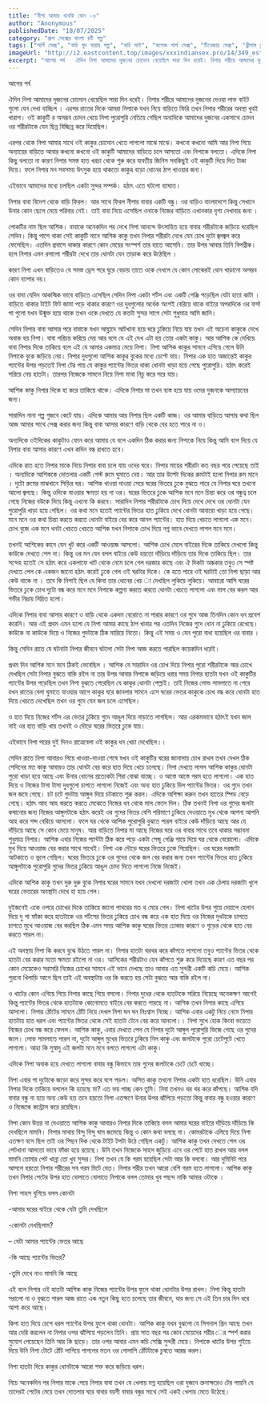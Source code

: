 ```yaml
---
title: "নীপা আমার খানকি বোন -৬"
author: "Anonymous"
publishedDate: "18/07/2025"
category: "গ্রুপ সেক্সের বাংলা চটি গল্প"
tags: ["অর্গি সেক্স", "কচি গুদ মারার গল্প", "কচি মাই", "কলেজ গার্ল সেক্স", "টিনেজার সেক্স", "থ্রীসাম চুদাচুদির গল্প", "পারিবারিক সেক্স", "ভাই বোনের চোদন কাহিনী"]
imageUrl: "http://i2.eastcontent.top/images/xxxindiansex.pro/14/349_establishing_situation_here.jpg"
excerpt: "আগের পর্ব   ঐদিন নিপা আমাদের দুজনের চোদোন খেয়েছিল সারা দিন ধরেই। নিপার শরীরে আমাদের দুজনের দেওয়া লাভ বাইট গুলো যেন দেখা যাচ্ছিল । এরপর রাতের দিকে আমরা নিপাকে যখন নিয়ে বাড়িতে ফিরি তখন নিপার শরীরের..."
---
```


আগের পর্ব


ঐদিন নিপা আমাদের দুজনের চোদোন খেয়েছিল সারা দিন ধরেই। নিপার শরীরে আমাদের দুজনের দেওয়া লাভ বাইট গুলো যেন দেখা যাচ্ছিল । এরপর রাতের দিকে আমরা নিপাকে যখন নিয়ে বাড়িতে ফিরি তখন নিপার শরীরের অবস্থা খুবই খারাপ। ওই কাকুটি র অসম্ভব চোদন খেয়ে নিপা পুরোপুরি নেতিয়ে গেছিল অন্যদিকে আমাদের দুজনের একসাথে চোদন ওর শরীরটাকে যেন ছিন্ন বিচ্ছিন্ন করে দিয়েছিল।

এরপর থেকে নিপা আমার সাথে ওই কাকুর চোদোন খেতে লাগলো মাঝে মাঝে। কখনো কখনো আমি আর নিপা গিয়ে অন্যায়ের বাড়িতে আবার কখনো কখনো ওই কাকুটি আমাদের বাড়িতে চলে আসতো এবং নিপাকে বলতো। এদিকে নিপা কিছু বলতো না কারণ নিপার সমস্ত হাত খরচা থেকে শুরু করে যাবতীয় জিনিস সবকিছুই ওই কাকুটি দিয়ে দিত টাকা দিয়ে। ফলে নিপার মন সবসময় উৎসুক হয়ে থাকতো কাকুর বড়ো ধোনের ঠাপ খাওয়ার জন্য।

এইভাবে আমাদের মধ্যে চলছিল একটা সুন্দর সম্পর্ক। হঠাৎ এতে ঘটলো ব্যাঘাত।

নিপার বাবা বিদেশ থেকে বাড়ি ফিরল। আর সাথে ফিরল নীপার বাবার একটি বন্ধু। ওর বাড়িও বাংলাদেশে কিন্তু সেখানে উনার কোন ছেলে মেয়ে পরিবার নেই। তাই বাবা নিয়ে এসেছিল ওনাকে নিজের বাড়িতে এখানকার দৃশ্য দেখাবার জন্য ।

লোকটির নাম ছিল আশিক। বাবাকে অনেকদিন পর দেখে নিপা আনন্দে উৎসাহিত হয়ে বাবার শরীরটাকে জড়িয়ে ধরেছিল সেদিন। কিন্তু পাশে থাকা সেই কাকুটি মানে আশিক কাকু তখন নিপার শরীরটা দেখে যেন চোখ দুটো জ্বলজ্বল করে ফেলেছিল। এতদিন প্রবাসে থাকার কারণে কোন মেয়ের সংস্পর্শ তার হাতে আসেনি। তার উপর আবার তিনি বিপত্নীক। হলে নিপার এমন রসালো শরীরটা দেখে তার ধোনটা যেন তাড়াক করে উঠেছিল ।

কারণ নিপা এখন বাড়িতেও যে সমস্ত ড্রেস পরে ঘুরে বেড়ায় তাতে ওকে দেখলে যে কোন লোকেরই ধোন খাড়ানো অসম্ভব কোন ব্যাপার নয়।

ওর বাবা যেদিন আকস্মিক ভাবে বাড়িতে এসেছিল সেদিন নিপা একটা শর্টস এবং একটি গেঞ্জি পড়েছিল যেটা হাতা কাটা । বাড়িতে থাকার টাইট ফিট জামা পড়ে থাকার কারণে ওর দুধগুলোর অর্ধেক অংশই বেরিয়ে থাকে বাইরে অপরদিকে ওর ফর্সা পা গুলো যখন উন্মুক্ত হয়ে থাকে তখন ওকে দেখতে যে কতটা সুন্দর লাগে সেটা শুধুমাত্র আমি জানি।

সেদিন নিপার বাবা আসার পরে বাবাকে যখন আহ্লাদে আটখানা হয়ে ঘরে ঢুকিয়ে নিয়ে যায় তখন এই অচেনা কাকুকে দেখে অবাক হয় নিপা। বাবা পরিচয় করিয়ে দেয় আর বলে যে এই দেখ এটা হয় তোর একটা কাকু। আর আশিক কে দেখিয়ে বাবা নিপার দিকে তাকিয়ে বলে এই যে আমার একমাত্র মেয়ে নিপা। নিপা আশিক কাকুর সামনে এগিয়ে গেলে উনি নিপাকে বুকে জড়িয়ে নেয়। নিপার দুধগুলো আশিক কাকুর বুকের মধ্যে চেপ্টে যায়। নিপার এক হাত অজান্তেই কাকুর প্যান্টের উপর পড়তেই নিপা টের পায় যে কাকুর প্যান্টের ভিতর থাকা ধোনটা খাড়া হয়ে গেছে পুরোপুরি। হঠাৎ করেই সরিয়ে নেয় হাতটা। তারপর নিজেকে সামলে নিয়ে নিপা মাথা নিচু করে সরে যায়।

আশিক কাকু নিপার দিকে হা করে তাকিয়ে থাকে। এদিকে নিপার মা তখন ব্যস্ত হয়ে যায় ওদের দুজনকে আপ্যায়নের জন্য।

সারাদিন নানা গল্প গুজবে কেটে যায়। এদিকে আমার আর নিপার ছিল একটি কাজ। ওর আমার বাড়িতে আসার কথা ছিল আজ আমার সাথে সেক্স করার জন্য কিন্তু বাবা আসার কারণে বাড়ি থেকে বের হতে পারে না ও।

অন্যদিকে ওইদিকের কাকুটাও ফোন করে আমায় যে বলে একদিন ঠিক করার জন্য নিপাকে নিয়ে কিন্তু আমি বলে দিয়ে যে নিপার বাবা আসার কারণে এখন কদিন বন্ধ রাখতে হবে।

এদিকে রাত হতে নিপার মাকে নিয়ে নিপার বাবা চলে যায় ওদের ঘরে। নিপার মায়ের শরীরটা কত বছর পরে পেয়েছে তাই । অন্যদিকে আশিককে দোতলার একটি গেস্ট রুমে ঘুমাতে দেয়। আর তার উল্টো দিকের রুমটাই হলো নিপার রুম মানে । দুটো রুমের মাঝখানে সিড়ির ঘর। আশিক খাওয়া দাওয়া সেরে ঘরের ভিতরে ঢুকে বুঝতে পারে যে নিপার ঘরে তখনো আলো জ্বলছে। কিন্তু ওদিকে যাওয়ার ক্ষমতা হয় না ওর। ঘরের ভিতরে ঢুকে আশিক মনে মনে চিন্তা করে ওর বন্ধুত্ব চলে গেছে নিজের বউকে নিয়ে কিন্তু এখনো কি করবে। সারাদিন নিপার শরীরটাকে চোখ দিয়ে দেখে দেখে ওর ধোনটা যেন পুরোপুরি খাড়া হয়ে গেছিল। ওর কথা মনে হতেই প্যান্টের ভিতর হাত ঢুকিয়ে দেখে ধোনটা আবারো খাড়া হয়ে গেছে। মনে মনে ওর কথা চিন্তা করতে করতে ধোনটা বাইরে বের করে আনল প্যান্টের। হাত দিয়ে খেচতে লাগলো এক মনে। চোখ বুজে এক মনে ধনটা খেচতে খেচতে আশিক যখন নিপাকে চোখ দিয়ে নগ্ন ভাবে দেখতে লাগল মনে মনে।

তখনই আশিকের কানে যেন খুট করে একটি আওয়াজ আসলো। আশিক চোখ মেলে বাইরের দিকে তাকিয়ে দেখলো কিন্তু কাউকে দেখতে পেল না। কিন্তু ওর মন যেন বলল বাইরে কেউ হয়তো দাঁড়িয়ে দাঁড়িয়ে তার দিকে তাকিয়ে ছিল। তার সন্দেহ হতেই সে হঠাৎ করে একলাফে খাট থেকে নেমে চলে গেল দরজার কাছে এবং ঐ দিকটা অন্ধকার তবুও সে স্পষ্ট দেখতে পেল কে একজন জানো হঠাৎ করেই ঢুকে গেল ওই ঘরটার দিকে। কে হতে পারে ওই ঘরটাই তো নিপা ছাড়া আর কেউ থাকে না । তবে কি নিপাই ছিল যে কিনা তার ধোনের খেচ া দেখছিল লুকিয়ে লুকিয়ে। আবারো আসি ঘরের ভিতরে ঢুকে চোখ দুটো বন্ধ করে মনে মনে নিপাকে কল্পনা করতে করতে ধোনটা খেচতে লাগলো এবং মাল বের করল আর গভীর নিদ্রায় নিদ্রিত হলো।

এদিকে নিপার বাবা আসার কারণে ও বাড়ি থেকে একদম বেরোতে না পারার কারণে ওর গুদে আজ তিনদিন কোন ধন প্রবেশ করেনি। আর এই প্রথম এমন হলো যে নিপা আমার কাছে ঠাপ খাবার পর এতদিন নিজের গুদে ধোন না ঢুকিয়ে রেখেছে। কাউকে না কাউকে দিয়ে ও নিজের গুদটাকে ঠিক মারিয়ে নিতো। কিন্তু এই সময় ও যেন পুরো বাধা হয়েছিল ওর বাবার ।

কিন্তু সেদিন রাতে যে ঘটনাটা নিপার জীবনে ঘটলো সেটা নিপা আজ করতে পারছিল কয়েকদিন ধরেই।

প্রথম দিন আশিক মনে মনে ঠিকই ভেবেছিল । আশিক যে সারাদিন ওর চোখ দিয়ে নিপার পুরো শরীরটাকে আর চোখে দেখছিল সেটা নিপার বুঝতে বাকি রইল না তার উপর আবার নিপাকে জড়িয়ে ধরার সময় নিপার হাতটা যখন ওই কাকুটির প্যান্টের উপর পড়েছিল তখন নিপা বুঝতে পেরেছিল যে কাকুর ধোনটা পেল্লাই। তাই নিজের লোভ সামলাতে না পেরে যখন রাতের বেলা ঘুমাতে যাওয়ার আগে কাকুর ঘরে জানলার সামনে এসে ঘরের ভেতর কাকুকে চোখ বন্ধ করে ধোনটা হাত দিয়ে খেচতে দেখেছিল তখন ওর গুদে যেন জল চলে এসেছিল।

ও হাত দিয়ে নিজের শর্টস এর ভেতর ঢুকিয়ে গুদে আঙুল দিয়ে নাড়াতে লাগছিল। আর এরকমভাবে হঠাৎই যখন জাল নাই ওর হাত বাড়ি খায় তখনই ও দৌড়ে ঘরের ভিতরে ঢুকে যায়।

এইভাবে নিপা পরের দুই দিনও রাত্রেবেলা ওই কাকুর ধন খেচা দেখেছিল।।

সেদিন রাতে নিপা আবারও গিয়ে খাওয়া-দাওয়া শেষে যখন ওই কাকুটির ঘরের জানালায় চোখ রাখল তখন দেখল ঠিক সেদিনের মত কাকু আবারও তার ধোনটা বের করে হাত দিয়ে খেচে চলেছে। নিপা দেখতে লাগল আশিক কাকুর ধোনটা পুরো খাড়া হয়ে আছে এবং উনার ধোনের প্রত্যেকটা শিরা বোঝা যাচ্ছে। ও আস্তে আস্তে গরম হতে লাগলো। এক হাত দিয়ে ও নিজের টাসা টাসা দুধগুলো চাপতে লাগলো নিজেই এবং অন্য হাত ঢুকিয়ে দিল প্যান্টের ভিতর। ওর গুদে তখন জল জমে গেছে। চট চটে গুদটায় আঙ্গুল দিয়ে চটকাতে শুরু করল। এদিকে অশিক্ষা করুন তখন হাতের স্পিড বেড়ে গেছে। হঠাৎ আহ আহ করতে করতে মেঝেতে নিজের ধন থেকে মাল ফেলে দিল। ঠিক তখনই নিপা ওর গুদের জলটা কষানোর জন্য নিজের আঙ্গুলটাকে হঠাৎ করেই ওর গুদের ভিতর বেশি পরিমাণে ঢুকিয়ে দেওয়াতে মুখ থেকে আপনা আপনি আহ করে শব্দ বেরিয়ে আসলো। ফলে ঘর থেকে আশিক পুরোপুরি বুঝতে পারল বাইরে কেউ দাঁড়িয়ে আছে আর যে দাঁড়িয়ে আছে সে কোন মেয়ে মানুষ। আর বাড়িতে নিপার মা আছে নিজের ঘরে ওর বাবার সাথে তবে থাকার সম্ভাবনা শুধুমাত্র নিপার। আশিক এবার নিজের প্যান্টটা ঠিক করে পড়ে একটা সেন্ডু গেঞ্জি গায়ে দিয়ে ঘর থেকে বেরোলো। এদিকে মুখ দিয়ে আওয়াজ বের করার সাথে সাথেই। নিপা এক দৌড়ে ঘরের ভিতরে ঢুকে গিয়েছিল। ওর ঘরের দরজাটা আটকাতে ও ভুলে গেছিল। ঘরের ভিতরে ঢুকে ওর গুদের থেকে জল বের করার জন্য তখন প্যান্টের ভিতর হাত ঢুকিয়ে আঙ্গুলটাকে পুরোপুরি গুদের ভিতর ঢুকিয়ে আঙুল চোদা দিতে লাগলো নিজে নিজেই।

এদিকে আশিক কাকু তখন দুরু দুরু বুকে নিপার ঘরের সামনে যখন দেখলো দরজাটা খোলা তখন এক ঠেলায় দরজাটা খুলে ঘরের ভেতরের অবস্থাটা দেখে হা হয়ে গেল।

দুইজনেই একে ওপরে চোখের দিকে তাকিয়ে জানো পাথরের মত থ মেরে গেল। নিপা খাটের উপর শুয়ে দেয়ালে হেলান দিয়ে দু পা ফাঁকা করে হাতটাকে ওর শর্টসের ভিতর ঢুকিয়ে চোখ বন্ধ করে এক হাত দিয়ে ওর নিজের দুধটাকে চাপতে চাপতে মুখে আওয়াজ বের করছিল ঠিক এমন সময় আশিক কাকু ঘরের ভিতর ঢোকার কারণে ও গুড়ের থেকে হাত বের করতে পারল না।

এই অবস্থায় নিপা কি করবে বুঝে উঠতে পারল না। নিপার হাতটা থরথর করে কাঁপতে লাগলো তবুও প্যান্টের ভিতর থেকে হাতটা বের করার মতো ক্ষমতা রইলো না ওর। আসিকের শরীরটাও যেন কাঁপতে শুরু করে দিয়েছে কারণ এত বছর পর কোন মেয়েকেও সরাসরি নিজের চোখের সামনে এই ভাবে দেখছে তাও আবার এত সুন্দরী একটি কচি মেয়ে। আশিক পুরনো খিলাড়ি আগে ছিল তাই এই অবস্থাটায় ওর কি করতে হয় সেটা বুঝতে আর বাকি রইল না।

ও খাটের কোন এগিয়ে গিয়ে নিপার কাছে গিয়ে বসলো। নিপার দুধের থেকে হাতটাকে সরিয়ে নিয়েছে অনেকক্ষণ আগেই কিন্তু প্যান্টের ভিতর থেকে হাতটাকে কোনোমতে বাইরে বের করতে পারছে না। আশিক তখন নিপার কাছে এগিয়ে আসলো। নিপার ঠোঁটের সামনে ঠোঁট নিয়ে দেখল নিপা ঘন ঘন নিঃশ্বাস নিচ্ছে। আশিক এবার একটু নিচে নেমে নিপার হাতটায় হাত ধরল এবং প্যান্টের ভিতর থেকে সেই হাতটা টেনে বের করে আনলো।। নিপা সুখে হোক কিংবা ভয়েতে নিজের চোখ বন্ধ করে ফেলল। আশিক কাকু, এবার দেখতে পেল যে নিপার দুটো আঙ্গুল পুরোপুরি ভিজে গেছে ওর গুদের জলে। লোভ সামলাতে পারল না, দুটো আঙ্গুল মুখের ভিতরে ঢুকিয়ে নিল কাকু এবং জলটাকে পুরো চেটেপুটে খেতে লাগলো। আহা কি সুস্বাদু এই জলটা মনে মনে বলতে লাগলো এটা কাকু।

এদিকে নিপা অবাক হয়ে দেখতে লাগলো বাবার বন্ধু কিভাবে তার গুদের জলটাকে চেটে চেটে খাচ্ছে।

নিপা এবার পা দুটোকে জড়ো করে সুন্দর করে বসে পড়ল। অসিত কাকু তখনো নিপার একটা হাত ধরেছিল। উনি এবার নিপার দিকে তাকিয়ে বললেন কি হয়েছে মা? এত ভয় পাচ্ছ কেন তুমি। নিবা তখনও থর থর করে কাঁপছে। আশিক যদি বাবার বন্ধু না হয়ে অন্য কেউ হত তবে হয়তো নিপা এতক্ষণে উনার উপর ঝাঁপিয়ে পড়তো কিন্তু বাবার বন্ধু হওয়ার কারণে ও নিজেকে কন্ট্রোল করে রয়েছিল।

নিপা কোন উত্তর না দেওয়াতে আশিক কাকু আবারও নিপার দিকে তাকিয়ে বলল আমার ঘরের বাইরে দাঁড়িয়ে দাঁড়িয়ে কি দেখছিলে মামনি। নিপার মাথায় বিন্দু বিন্দু ঘাম জমেছে কিন্তু ও কোন কথা বলছে না। কোমরটাকে এলিয়ে দিয়ে নিপা এতক্ষণ বসে ছিল তাই ওর পিছন দিক থেকে টাইট টপটা উঠে গেছিল একটু। আশিক কাকু তখন দেখতে পেল ওর পেটখানা আলতো ভাবে ফাঁকা হয়ে রয়েছে। উনি তখন নিজেকে সাহস জুড়িয়ে এনে ওর পেটে হাত রাখল আর বলল মামনি তোমার পেট খান্না তো খুব সুন্দর। নিপা তখন যে কি গরম হয়েছিল সেটা আর কি বলবো। আর দুমিনিট পরে আসলে হয়তো নিপার শরীরের সব গরম মিটে যেত। নিপার শরীর তখন আরো বেশি গরম হতে লাগলো। আশিক কাকু তখন নিপার পেটের উপর হাত বোলাতে বোলাতে নিপাকে বলল তোমার খুব পছন্দ নাকি আমার ওটাকে ।

নিপা সাহস যুগিয়ে বলল কোনটা

-আমার ঘরের বাইরে থেকে যেটা তুমি দেখছিলে

-কোনটা দেখছিলাম?

– যেটা আমার প্যান্টের ভেতর আছে

-কি আছে প্যান্টের ভিতর?

-তুমি দেখে নাও মামনি কি আছে

এই বলে নিপার ওই হাতটা আশিক কাকু নিজের প্যান্টের উপর ফুলে থাকা ধোনটার উপর রাখল। নিপা কিন্তু হাতটা সরালো না ও বুঝতে পারল আজ রাতে এক নতুন কিছু হতে চলেছে তার জীবনে, যার জন্য সে এই তিন চার দিন ধরে আশা করে আছে।

কিপা হাত দিয়ে চেপে ধরল প্যান্টের উপর ফুলে থাকা ধোনটা। আশিক কাকু যখন বুঝলো যে সিগনাল গ্রিন আছে তখন আর দেরি করলেন না নিপার ওপর ঝাঁপিয়ে পড়লেন তিনি। প্রায় সাত বছর পর কোন মেয়েদের শরীর ের স্পর্শ করার সুযোগ পেয়েছেন তিনি আর কি ছাড়ে। তার ওপর আবার এমন কচি সেক্সি সুন্দরী মেয়ে। নিপাকে খাটের উপর শুইয়ে দিয়ে উনি নিপা টোটে ঠোঁট লাগিয়ে পাগলের মতন ওর গোলাপি ঠোঁটটাকে চুষতে আরম্ভ করল।

নিপা হাতটা দিয়ে কাকুর ধোনটাকে আরো শক্ত করে জড়িয়ে ধরল।

নিচে অনেকদিন পর নিপার মাকে পেয়ে নিপার বাবা তখন যে খেলায় মগ্ন হয়েছিল ওরা দুজনে ভ্রুনাক্ষরেও টের পায়নি যে তাদেরই পেটের মেয়ে তখন দোতলার ঘরে বাবার বয়সী বাবার বন্ধুর সাথে সেই একই খেলায় মেতে উঠেছে।
